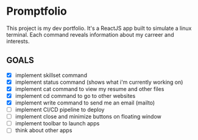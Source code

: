# Promptfolio
This project is my dev portfolio. It's a ReactJS app built to simulate a linux terminal. Each command reveals information about my carreer and interests.

## GOALS
- [x] implement skillset command
- [x] implement status command (shows what i'm currently working on)
- [x] implement cat command to view my resume and other files
- [x] implement cd command to go to other websites
- [x] implement write command to send me an email (mailto)
- [ ] implement CI/CD pipeline to deploy
- [ ] implement close and minimize buttons on floating window
- [ ] implement toolbar to launch apps
- [ ] think about other apps
